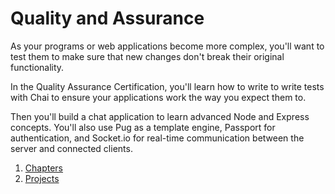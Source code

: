 # Quality and Assurance

As your programs or web applications become more complex, you'll want to test them to make sure that new changes don't break their original functionality.

In the Quality Assurance Certification, you'll learn how to write to write tests with Chai to ensure your applications work the way you expect them to.

Then you'll build a chat application to learn advanced Node and Express concepts. You'll also use Pug as a template engine, Passport for authentication, and Socket.io for real-time communication between the server and connected clients.


1. [Chapters](https://github.com/HOuadhour/FCC-Projects/tree/main/Quality%20Assurance%20Projects/Challenges)
2. [Projects]()

